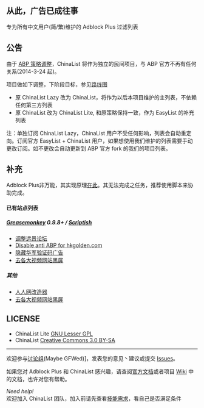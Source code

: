 ## 从此，广告已成往事

专为所有中文用户(简/繁)维护的 Adblock Plus 过滤列表

## 公告

由于 [ABP 策略调整](https://adblockplus.org/blog/switching-default-blocking-lists-for-chinese-users)，ChinaList 将作为独立的民间项目，与 ABP 官方不再有任何关系(2014-3-24 起)。

项目做如下调整，下阶段目标，参见[路线图](https://github.com/chinalist/chinalist/wiki/Roadmap)

- 原 ChinaList Lazy 改为 ChinaList，将作为以后本项目维护的主列表，不依赖任何第三方列表
- 原 ChinaList 改为 ChinaList Lite, 和原策略保持一致，作为 EasyList 的补充列表

注：单独订阅 ChinaList Lazy，ChinaList 用户不受任何影响，列表会自动重定向。订阅官方 EasyList + ChinaList 用户，如果想使用我们维护的列表需要手动更改订阅。如不更改会自动更新到 ABP 官方 fork 的我们的项目列表。

## 补充

Adblock Plus非万能，其实现原理[在此](http://adblockplus.org/zh_CN/faq_internal#policies)。其无法完成之任务，推荐使用脚本来协助完成。

#### 已有站点列表

##### [Greasemonkey](https://addons.mozilla.org/zh-cn/firefox/addon/greasemonkey/) 0.9.8+ / [Scriptish](https://addons.mozilla.org/zh-cn/firefox/addon/scriptish/) 

- [调整远景论坛](https://raw.github.com/chinalist/chinalist/master/scripts/remove_ads_for_pcbeta.user.js)
- [Disable anti ABP for hkgolden.com](https://raw.github.com/chinalist/chinalist/master/scripts/disable_hkgolden_com.user.js)
- [隐藏华军验证码广告](http://userscripts.org/scripts/show/129215)
- [去各大视频网站黑屏](http://userscripts.org/scripts/show/119622)

##### 其他 

- [人人网改造器](http://userscripts.org/scripts/show/45836)
- [去各大视频网站黑屏](https://code.google.com/p/haoutil/)  

## LICENSE 

- ChinaList Lite [GNU Lesser GPL](http://www.gnu.org/licenses/lgpl.html)
- ChinaList [Creative Commons 3.0 BY-SA](http://creativecommons.org/licenses/by-sa/3.0/)

-------------

欢迎参与[讨论组](https://groups.google.com/group/adblock-chinalist)(Maybe GFWed)]，发表您的意见丶建议或提交 [Issues](https://github.com/chinalist/chinalist/issues)。

如果您对 Adblock Plus 和 ChinaList 感兴趣，请查阅[官方文档](http://adblockplus.org/zh_CN/documentation)或者项目 [Wiki](https://github.com/chinalist/chinalist/wiki/) 中的文档，也许对您有帮助。

*Need help!*  
欢迎加入 ChinaList 团队，加入前请先查看[技能需求](https://github.com/chinalist/chinalist/wiki/The_skills_needed_to_join_ChinaList)，看自己是否满足条件 
